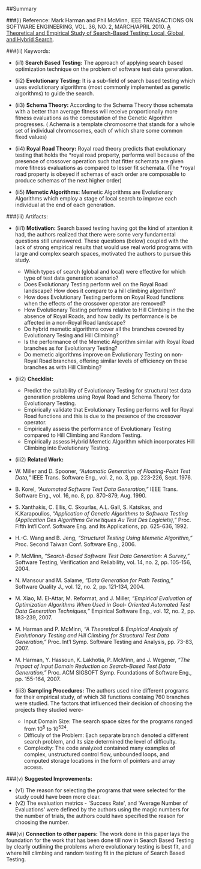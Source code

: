 ##Summary

###(i) Reference: Mark Harman and Phil McMinn, IEEE TRANSACTIONS ON SOFTWARE ENGINEERING, VOL. 36, NO. 2, MARCH/APRIL 2010. [A Theoretical and Empirical Study of Search-Based Testing: Local, Global, and Hybrid Search](http://ieeexplore.ieee.org/xpls/abs_all.jsp?arnumber=5342440&tag=1). 

###(ii) Keywords:
* (ii1) **Search Based Testing:** The approach of applying search based optimization technique on the problem of software test data generation.

* (ii2) **Evolutionary Testing:** It is a sub-field of search based testing which uses evolutionary algorithms (most commonly implemented as genetic algorithms) to guide the search.

* (ii3) **Schema Theory:** According to the Schema Theory those schemata with a better than average fitness will
receive proportionally more fitness evaluations as the computation of the Genetic Algorithm progresses. ( Achema is a template chromosome that stands for a whole set of individual chromosomes, each of which share some common fixed values)

* (ii4) **Royal Road Theory:** Royal road theory predicts that evolutionary testing that holds the *royal road property, performs well because of the presence of crossover operation such that fitter schemata are given more fitness evaluations as compared to lesser fit schemata. (The *royal road property is obeyed if schemas of each order are composable
to produce schemas of the next higher order)

* (ii5) **Memetic Algorithms:** Memetic Algorithms are Evolutionary Algorithms which employ a stage of local search to improve each individual at the end of each generation.

###(iii) Artifacts:

* (iii1) **Motivation:** Search based testing having got the kind of attention it had, the authors realized that there were some very fundamental questions still unanswered. These questions (below) coupled with the lack of strong empirical results that would use real world programs with large and complex search spaces, motivated the authors to pursue this study.
  * Which types of search (global and local)  were effective for which type of test data generation scenario?
  * Does Evolutionary Testing perform well on the Royal Road landscape? How does it compare to a hill climbing algorithm?
  * How does Evolutionary Testing perform on Royal Road functions when the effects of the crossover operator are removed?
  * How Evolutionary Testing performs relative to Hill Climbing in the the absence of Royal Roads, and how badly its performance is be affected in a non-Royal Road landscape?
  * Do hybrid memetic algorithms cover all the branches covered by Evolutionary Tesing and Hill Climbing?
  * Is the performance of the Memetic Algorithm similar with Royal Road branches as for Evolutionary Testing?
  * Do memetic algorithms improve on Evolutionary Testing on non-Royal Road branches, offering similar levels of efficiency on these branches as with Hill Climbing?
 
* (iii2) **Checklist:** 
  * Predict the suitability of Evolutionary Testing for structural test data generation problems using Royal Road and Schema Theory for Evolutionary Testing.
  * Empirically validate that Evolutionary Testing performs well for Royal Road functions and this is due to the presence of the crossover operator.
  * Empirically assess the performance of Evolutionary Testing compared to Hill Climbing and Random Testing.
  * Empirically assess Hybrid Memetic Algorithm which incorporates Hill Climbing into Evolutionary Testing.

* (iii2) **Related Work:** 
 * W. Miller and D. Spooner, _“Automatic Generation of Floating-Point Test Data,”_ IEEE Trans. Software Eng., vol. 2, no. 3,
pp. 223-226, Sept. 1976.
 * B. Korel, _“Automated Software Test Data Generation,”_ IEEE Trans. Software Eng., vol. 16, no. 8, pp. 870-879, Aug. 1990.
 * S. Xanthakis, C. Ellis, C. Skourlas, A.L. Gall, S. Katsikas, and K.Karapoulios, _“Application of Genetic Algorithms to Software Testing (Application Des Algorithms Ge´ne´tiques Au Test Des Logiciels),”_ Proc. Fifth Int’l Conf. Software Eng. and Its Applications, pp. 625-636, 1992.
 * H.-C. Wang and B. Jeng, _“Structural Testing Using Memetic Algorithm,”_ Proc. Second Taiwan Conf. Software Eng., 2006.
 * P. McMinn, _“Search-Based Software Test Data Generation: A Survey,”_ Software Testing, Verification and Reliability, vol. 14, no. 2, pp. 105-156, 2004.
 * N. Mansour and M. Salame, _“Data Generation for Path Testing,”_ Software Quality J., vol. 12, no. 2, pp. 121-134, 2004.
 * M. Xiao, M. El-Attar, M. Reformat, and J. Miller, _“Empirical Evaluation of Optimization Algorithms When Used in Goal- Oriented Automated Test Data Generation Techniques,”_ Empirical Software Eng., vol. 12, no. 2, pp. 183-239, 2007.
 * M. Harman and P. McMinn, _“A Theoretical & Empirical Analysis of Evolutionary Testing and Hill Climbing for Structural Test Data Generation,”_ Proc. Int’l Symp. Software Testing and Analysis, pp. 73-83, 2007.
 * M. Harman, Y. Hassoun, K. Lakhotia, P. McMinn, and J. Wegener, _“The Impact of Input Domain Reduction on Search-Based Test Data Generation,”_ Proc. ACM SIGSOFT Symp. Foundations of Software Eng., pp. 155-164, 2007.

* (iii3) **Sampling Procedures:** The authors used nine different programs for their empirical study, of which 38 functions containg 760 branches were studied. The factors that influenced their decision of choosing the projects they studied were-
  * Input Domain Size: The search space sizes for the programs ranged from 10<sup>5</sup> to 10<sup>524</sup>. 
  * Difficuly of the Problem: Each separate branch denoted a different search problem, and its size determined the level of difficulty.
  * Complexity: The code analyzed contained many examples of complex, unstructured control flow, unbounded loops, and computed storage locations in the form of pointers and array access.
  
###(v) **Suggested Improvements:**
* (v1) The reason for selecting the programs that were selected for the study could have been more clear.
* (v2) The evaluation metrics - 'Success Rate', and 'Average Number of Evaluations' were defined by the authors using the magic numbers for the number of trials, the authors could have specified the reason for choosing the number.

###(vi) **Connection to other papers:**
The work done in this paper lays the foundation for the work that has been done till now in Search Based Testing by clearly outlining the problems where evolutionary testing is best fit, and where hill climbing and random testing fit in the picture of Search Based Testing.


